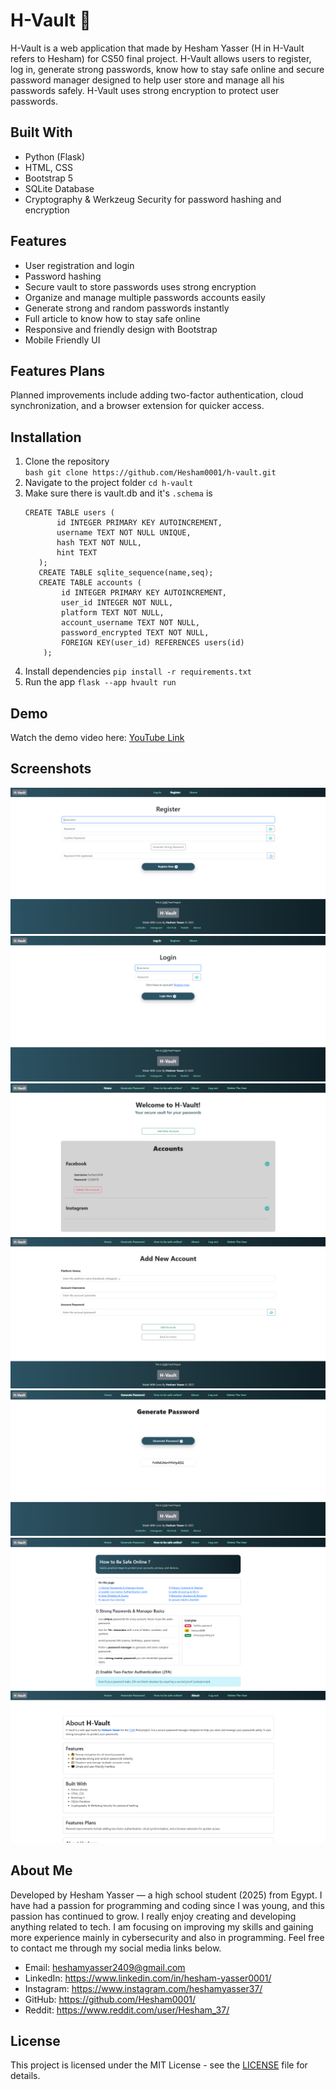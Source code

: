 # H-Vault 🔐

H-Vault is a web application that made by Hesham Yasser (H in H-Vault refers to Hesham) for CS50 final project. H-Vault allows users to register, log in, generate strong passwords, know how to stay safe online and secure password manager designed to help user store and manage all his passwords safely. H-Vault uses strong encryption to protect user passwords.

## Built With
- Python (Flask)
- HTML, CSS
- Bootstrap 5
- SQLite Database
- Cryptography & Werkzeug Security for password hashing and encryption

## Features
- User registration and login  
- Password hashing  
- Secure vault to store passwords uses strong encryption
- Organize and manage multiple passwords accounts easily
- Generate strong and random passwords instantly
- Full article to know how to stay safe online
- Responsive and friendly design with Bootstrap 
- Mobile Friendly UI

## Features Plans
Planned improvements include adding two-factor authentication, cloud synchronization, and a browser extension for quicker access.

## Installation
1. Clone the repository  
   `bash git clone https://github.com/Hesham0001/h-vault.git`
2. Navigate to the project folder
    `cd h-vault`
3. Make sure there is vault.db and it's `.schema` is
    ```
    CREATE TABLE users (
           id INTEGER PRIMARY KEY AUTOINCREMENT,
           username TEXT NOT NULL UNIQUE,
           hash TEXT NOT NULL,
           hint TEXT
       );
       CREATE TABLE sqlite_sequence(name,seq);
       CREATE TABLE accounts (
            id INTEGER PRIMARY KEY AUTOINCREMENT,
            user_id INTEGER NOT NULL,
            platform TEXT NOT NULL,
            account_username TEXT NOT NULL,
            password_encrypted TEXT NOT NULL,
            FOREIGN KEY(user_id) REFERENCES users(id)
        );
    ```
3. Install dependencies
    `pip install -r requirements.txt`
4. Run the app
    `flask --app hvault run`

## Demo
Watch the demo video here: [YouTube Link](https://youtu.be/y8GWhRY36MY)

## Screenshots
![Register Page](./screenshots/register.png)
![Login Page](./screenshots/login.png)
![Home Page](./screenshots/home.png)
![Add account Page](./screenshots/add_account.png)
![Generate Password Page](./screenshots/generate.png)
![HOW to be safe online Page](./screenshots/be_safe.png)
![About Page](./screenshots/about.png)

## About Me
Developed by Hesham Yasser — a high school student (2025) from Egypt. I have had a passion for programming and coding since I was young, and this passion has continued to grow. I really enjoy creating and developing anything related to tech. I am focusing on improving my skills and gaining more experience mainly in cybersecurity and also in programming. Feel free to contact me through my social media links below.
- Email: heshamyasser2409@gmail.com
- LinkedIn: https://www.linkedin.com/in/hesham-yasser0001/
- Instagram: https://www.instagram.com/heshamyasser37/
- GitHub: https://github.com/Hesham0001/
- Reddit: https://www.reddit.com/user/Hesham_37/ 

## License
This project is licensed under the MIT License - see the [LICENSE](./LICENSE) file for details.
